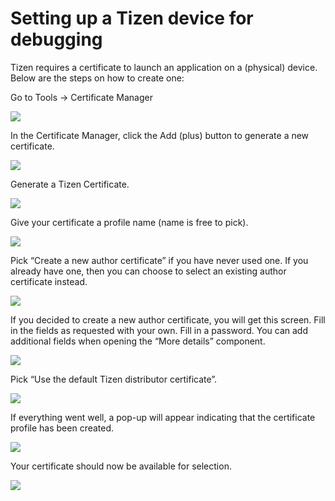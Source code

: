 # Setting up a Tizen device for debugging

Tizen requires a certificate to launch an application on a (physical) device. Below are the steps on how to create one:

Go to Tools → Certificate Manager

![](../../../assets/img/tizen-certificate-1.jpg)

In the Certificate Manager, click the Add (plus) button to generate a new certificate.

![](../../../assets/img/tizen-certificate-2.jpg)

Generate a Tizen Certificate.

![](../../../assets/img/tizen-certificate-3.jpg)

Give your certificate a profile name (name is free to pick).

![](../../../assets/img/tizen-certificate-4.jpg)

Pick “Create a new author certificate” if you have never used one. If you already have one, then you can choose to select an existing author certificate instead.

![](../../../assets/img/tizen-certificate-5.jpg)

If you decided to create a new author certificate, you will get this screen. Fill in the fields as requested with your own. Fill in a password. You can add additional fields when opening the “More details” component.

![](../../../assets/img/tizen-certificate-6.jpg)

Pick “Use the default Tizen distributor certificate”.

![](../../../assets/img/tizen-certificate-7.jpg)

If everything went well, a pop-up will appear indicating that the certificate profile has been created.

![](../../../assets/img/tizen-certificate-8.jpg)

Your certificate should now be available for selection.

![](../../../assets/img/tizen-certificate-9.jpg)
